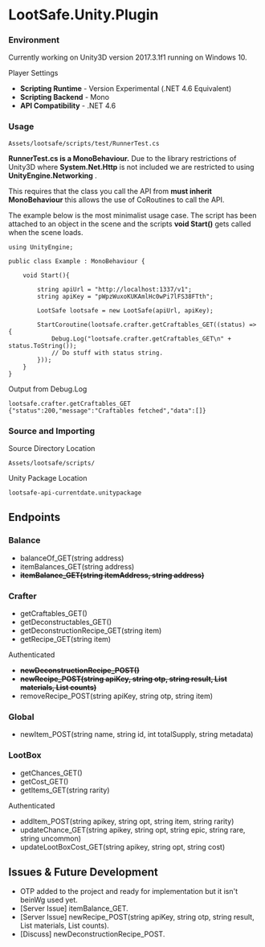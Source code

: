 # LootSafe.Unity.Plugin

### Environment

Currently working on Unity3D version 2017.3.1f1 running on Windows 10.

Player Settings

* **Scripting Runtime** - Version Experimental (.NET 4.6 Equivalent)
* **Scripting Backend** - Mono
* **API Compatibility** - .NET 4.6

### Usage

```
Assets/lootsafe/scripts/test/RunnerTest.cs
```
**RunnerTest.cs is a MonoBehaviour.** Due to the library restrictions of Unity3D where **System.Net.Http** is not included we are restricted to using **UnityEngine.Networking** . 

This requires that the class you call the API from **must inherit MonoBehaviour** this allows the use of CoRoutines to call the API.

The example below is the most minimalist usage case. The script has been attached to an object in the scene and the scripts **void Start()** gets called when the scene loads.

```
using UnityEngine;

public class Example : MonoBehaviour {

	void Start(){
    
        string apiUrl = "http://localhost:1337/v1";
        string apiKey = "pWpzWuxoKUKAmlHc0wPi7lFS38FTth";

        LootSafe lootsafe = new LootSafe(apiUrl, apiKey);

        StartCoroutine(lootsafe.crafter.getCraftables_GET((status) => {
            Debug.Log("lootsafe.crafter.getCraftables_GET\n" + status.ToString());
            // Do stuff with status string.
        }));
    }
}
```

Output from Debug.Log
```
lootsafe.crafter.getCraftables_GET
{"status":200,"message":"Craftables fetched","data":[]}
```

### Source and Importing

Source Directory Location
```
Assets/lootsafe/scripts/
```

Unity Package Location
```
lootsafe-api-currentdate.unitypackage
```

## Endpoints

### Balance

* balanceOf_GET(string address)
* itemBalances_GET(string address)
* **~~itemBalance_GET(string itemAddress, string address)~~**

### Crafter

* getCraftables_GET()
* getDeconstructables_GET()
* getDeconstructionRecipe_GET(string item)
* getRecipe_GET(string item)

Authenticated

* **~~newDeconstructionRecipe_POST()~~**
* **~~newRecipe_POST(string apiKey, string otp, string result, List<string> materials, List<string> counts)~~**
* removeRecipe_POST(string apiKey, string otp, string item)

### Global

* newItem_POST(string name, string id, int totalSupply, string metadata)

### LootBox

* getChances_GET()
* getCost_GET()
* getItems_GET(string rarity)

Authenticated

* addItem_POST(string apikey, string opt, string item, string rarity)
* updateChance_GET(string apikey, string opt, string epic, string rare, string uncommon)
* updateLootBoxCost_GET(string apikey, string opt, string cost)

## Issues & Future Development

* OTP added to the project and ready for implementation but it isn't beinWg used yet.
* [Server Issue] itemBalance_GET.
* [Server Issue] newRecipe_POST(string apiKey, string otp, string result, List<string> materials, List<string> counts).
* [Discuss] newDeconstructionRecipe_POST.